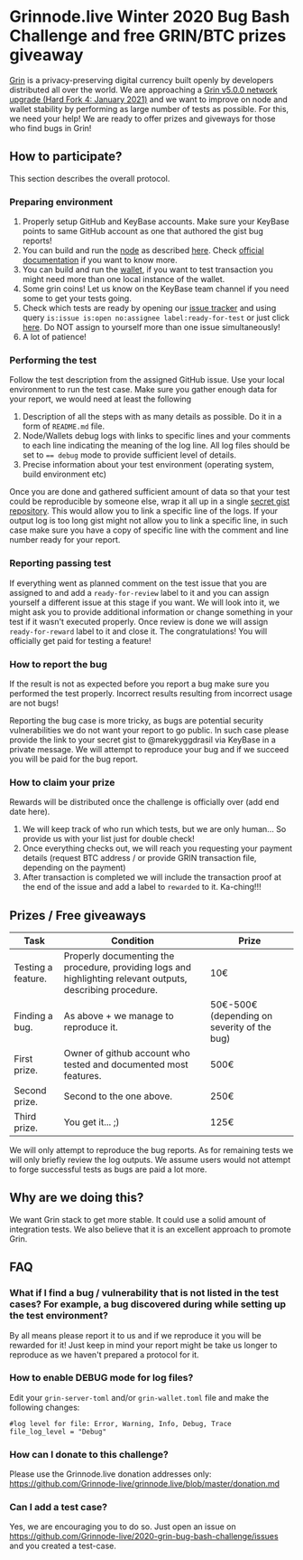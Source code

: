 # Grinnode.live Winter 2020 Bug Bash Challenge and free GRIN/BTC prizes giveaway

[Grin](https://grin.mw/) is a privacy-preserving digital currency built openly by developers distributed all over the world. We are approaching a [Grin v5.0.0 network upgrade (Hard Fork 4: January 2021)](https://forum.grin.mw/t/grin-v5-0-0-network-upgrade-hard-fork-4-january-2021/7895) and we want to improve on node and wallet stability by performing as large number of tests as possible. For this, we need your help! We are ready to offer prizes and giveways for those who find bugs in Grin!

## How to participate?

This section describes the overall protocol.

### Preparing environment

1. Properly setup GitHub and KeyBase accounts. Make sure your KeyBase points to same GitHub account as one that authored the gist bug reports!
2. You can build and run the [node](https://github.com/mimblewimble/grin) as described [here](https://github.com/mimblewimble/docs/wiki/How-to-run-a-Grin-node). Check [official documentation](https://docs.grin.mw/) if you want to know more.
3. You can build and run the [wallet](https://github.com/mimblewimble/grin-wallet), if you want to test transaction you might need more than one local instance of the wallet.
4. Some grin coins! Let us know on the KeyBase team channel if you need some to get your tests going.
5. Check which tests are ready by opening our [issue tracker](https://github.com/Grinnode-live/2020-grin-bug-bash-challenge/issues) and using query `is:issue is:open no:assignee label:ready-for-test` or just click [here](https://github.com/Grinnode-live/2020-grin-bug-bash-challenge/issues?q=is%3Aissue+is%3Aopen+no%3Aassignee+label%3Aready-for-test). Do NOT assign to yourself more than one issue simultaneously!
4. A lot of patience! 

### Performing the test

Follow the test description from the assigned GitHub issue. Use your local environment to run the test case. Make sure you gather enough data for your report, we would need at least the following

1. Description of all the steps with as many details as possible. Do it in a form of `README.md` file.
2. Node/Wallets debug logs with links to specific lines and your comments to each line indicating the meaning of the log line. All log files should be set to `== debug` mode to provide sufficient level of details.
3. Precise information about your test environment (operating system, build environment etc)

Once you are done and gathered sufficient amount of data so that your test could be reproducible by someone else, wrap it all up in a single [secret gist repository](https://gist.github.com/). This would allow you to link a specific line of the logs. If your output log is too long gist might not allow you to link a specific line, in such case make sure you have a copy of specific line with the comment and line number ready for your report.

### Reporting passing test

If everything went as planned comment on the test issue that you are assigned to and add a `ready-for-review` label to it and you can assign yourself a different issue at this stage if you want. We will look into it, we might ask you to provide additional information or change something in your test if it wasn't executed properly. Once review is done we will assign `ready-for-reward` label to it and close it. The congratulations! You will officially get paid for testing a feature!

### How to report the bug

If the result is not as expected before you report a bug make sure you performed the test properly. Incorrect results resulting from incorrect usage are not bugs!

Reporting the bug case is more tricky, as bugs are potential security vulnerabilities we do not want your report to go public. In such case please provide the link to your secret gist to @marekyggdrasil via KeyBase in a private message. We will attempt to reproduce your bug and if we succeed you will be paid for the bug report.

### How to claim your prize

Rewards will be distributed once the challenge is officially over (add end date here).

1. We will keep track of who run which tests, but we are only human... So provide us with your list just for double check!
2. Once everything checks out, we will reach you requesting your payment details (request BTC address / or provide GRIN transaction file, depending on the payment)
3. After transaction is completed we will include the transaction proof at the end of the issue and add a label to `rewarded` to it. Ka-ching!!!

## Prizes / Free giveaways

| Task               | Condition                                                                                                   | Prize                                       |
|--------------------|-------------------------------------------------------------------------------------------------------------|---------------------------------------------|
| Testing a feature. | Properly documenting the procedure, providing logs and highlighting relevant outputs, describing procedure. | 10€                                         |
| Finding a bug.     | As above + we manage to reproduce it.                                                                       | 50€-500€ (depending on severity of the bug) |
| First prize.       | Owner of github account who tested and documented most features.                                            | 500€                                        |
| Second prize.      | Second to the one above.                                                                                    | 250€                                        |
| Third prize.       | You get it... ;)                                                                                            | 125€                                        |

We will only attempt to reproduce the bug reports. As for remaining tests we will only briefly review the log outputs. We assume users would not attempt to forge successful tests as bugs are paid a lot more.

## Why are we doing this?

We want Grin stack to get more stable. It could use a solid amount of integration tests. We also believe that it is an excellent approach to promote Grin.

## FAQ

### What if I find a bug / vulnerability that is not listed in the test cases? For example, a bug discovered during while setting up the test environment?

By all means please report it to us and if we reproduce it you will be rewarded for it! Just keep in mind your report might be take us longer to reproduce as we haven't prepared a protocol for it.

### How to enable DEBUG mode for log files?

Edit your `grin-server-toml` and/or `grin-wallet.toml` file and make the following changes:
```
#log level for file: Error, Warning, Info, Debug, Trace
file_log_level = "Debug"
```

### How can I donate to this challenge?
Please use the Grinnode.live donation addresses only: https://github.com/Grinnode-live/grinnode.live/blob/master/donation.md

### Can I add a test case?
Yes, we are encouraging you to do so. Just open an issue on https://github.com/Grinnode-live/2020-grin-bug-bash-challenge/issues and you created a test-case. 
